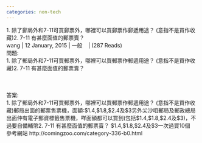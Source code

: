 ```yaml
---
categories: non-tech
---
```

<p>1. 除了郵局外和7-11可買郵票外，哪裡可以買郵票作郵遞用途？ (意指不是買作收藏)2. 7-11 有甚麼面值的郵票賣？<br />wang | 12 January, 2015 | 一般&nbsp;&nbsp; &nbsp;| (287 Reads)<br />問題:<br />1. 除了郵局外和7-11可買郵票外，哪裡可以買郵票作郵遞用途？ (意指不是買作收藏)2. 7-11 有甚麼面值的郵票賣？<br /><br /><br /><br />答案:<br />1. 除了郵局外和7-11可買郵票外，哪裡可以買郵票作郵遞用途？ (意指不是買作收藏)郵局出面的郵票售票機，面額:$1.4,$1.8,$2.4及$3另外尖沙咀郵局及郵政總局出面仲有電子郵資標籤售票機，咩面額都可以買到(包括$1.4,$1.8,$2.4及$3)，不過要自備輔幣2. 7-11 有甚麼面值的郵票賣？ $1.4,$1.8,$2.4及$3一次過買10個<br />參考網站 http://comingzoo.com/category-336-b0.html </p>